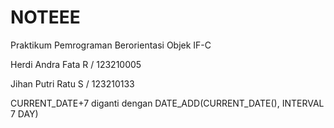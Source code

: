 # NOTEEE
Praktikum Pemrograman Berorientasi Objek IF-C

Herdi Andra Fata R / 123210005

Jihan Putri Ratu S / 123210133

CURRENT_DATE+7 diganti dengan DATE_ADD(CURRENT_DATE(), INTERVAL 7 DAY)
